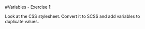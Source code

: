 #Variables - Exercise 1!

Look at the CSS stylesheet. Convert it to SCSS and add variables to duplicate values.